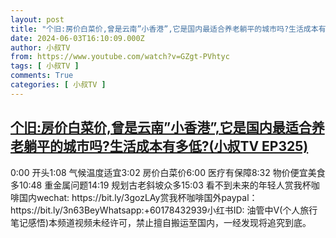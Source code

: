 ```yaml
---
layout: post
title: "个旧:房价白菜价,曾是云南”小香港”,它是国内最适合养老躺平的城市吗?生活成本有多低?(小叔TV EP325)"
date: 2024-06-03T16:10:09.000Z
author: 小叔TV
from: https://www.youtube.com/watch?v=GZgt-PVhtyc
tags: [ 小叔TV ]
comments: True
categories: [ 小叔TV ]
---
```

<!--1717431009000-->
[个旧:房价白菜价,曾是云南”小香港”,它是国内最适合养老躺平的城市吗?生活成本有多低?(小叔TV EP325)](https://www.youtube.com/watch?v=GZgt-PVhtyc)
------

<div>
0:00 开头1:08 气候温度适宜3:02 房价白菜价6:00 医疗有保障8:32 物价便宜美食多10:48 重金属问题14:19 规划古老斜坡众多15:03 看不到未来的年轻人赏我杯咖啡国内wechat: https://bit.ly/3gozLAy赏我杯咖啡国外paypal：https://bit.ly/3n63BeyWhatsapp:+60178432939小红书ID: 油管中V(个人旅行笔记感悟)本频道视频未经许可，禁止擅自搬运至国内，一经发现将追究到底。
</div>
